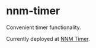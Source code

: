 # nnm-timer

Convenient timer functionality.

Currently deployed at [NNM Timer](https://anders.nemonisimors.com/projects/timer).
